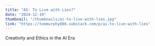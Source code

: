 ```yaml
---
title: "AI: To Live with Lies?"
date: "2024-12-19"
thumbnail: "/thumbnails/ai-to-live-with-lies.jpg"
link: "https://tommurphy888.substack.com/p/ai-to-live-with-lies"
---
```

Creativity and Ethics in the AI Era